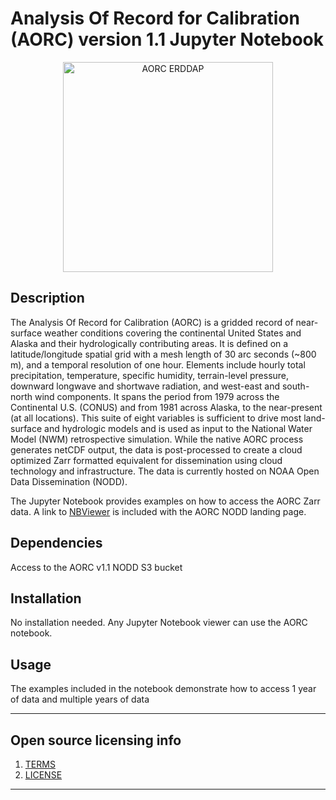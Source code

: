 
# Analysis Of Record for Calibration (AORC) version 1.1 Jupyter Notebook
<p align="center">
<img src="https://github.com/NOAA-OWP/AORC/blob/master/docs/AORC_SS.jpg" alt="AORC ERDDAP" style="width: 35vw; min-width: 330px;">
</p>

## Description  
The Analysis Of Record for Calibration (AORC) is a gridded record of near-surface  weather conditions covering the continental United States and Alaska and their  hydrologically contributing areas. It is defined on a latitude/longitude spatial grid with a mesh length of 30 arc seconds (~800 m), and a temporal resolution of one hour.  Elements include hourly total precipitation, temperature, specific humidity, terrain-level  pressure, downward longwave and shortwave radiation, and west-east and south-north wind components. It spans the period from 1979 across the Continental U.S. (CONUS) and from 1981 across Alaska, to the near-present (at all locations). This suite of eight variables is sufficient to drive most land-surface and hydrologic models and is used as input to the National Water Model (NWM) retrospective simulation. While the native AORC process generates netCDF output, the data is post-processed to create a cloud optimized Zarr formatted equivalent for dissemination using cloud technology and infrastructure.  The data is currently hosted on NOAA Open Data Dissemination (NODD).

The Jupyter Notebook provides examples on how to access the AORC Zarr data.  A link to [NBViewer](https://nbviewer.org/github/NOAA-OWP/AORC/blob/master/jupyter_notebooks/AORC_Zarr_notebook.ipynb) is included with the AORC NODD landing page.  

## Dependencies

Access to the AORC v1.1 NODD S3 bucket

## Installation

No installation needed.  Any Jupyter Notebook viewer can use the AORC notebook.

## Usage

The examples included in the notebook demonstrate how to access 1 year of data and multiple years of data

----

## Open source licensing info
1. [TERMS](TERMS.md)
2. [LICENSE](LICENSE)

----
